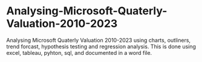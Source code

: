 # Analysing-Microsoft-Quaterly-Valuation-2010-2023
Analysing Microsoft Quaterly Valuation 2010-2023 using charts, outliners, trend forcast, hypothesis testing and regression analysis. This is done using excel, tableau, pyhton, sql, and documented in a word file.
